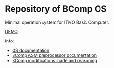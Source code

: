 # Repository of BComp OS

Minimal operation system for ITMO Basic Computer.

[DEMO](https://youtu.be/lGMYLTGGIO0)

Info:
- [OS documentation](os.md)
- [BComp ASM preprocessor documentation](preprocessor/preprocessor.md)
- [BComp modifications made and reasoning](modifications.md)